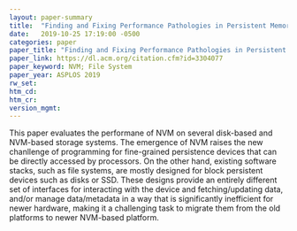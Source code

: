 ```yaml
---
layout: paper-summary
title:  "Finding and Fixing Performance Pathologies in Persistent Memory Software Stacks"
date:   2019-10-25 17:19:00 -0500
categories: paper
paper_title: "Finding and Fixing Performance Pathologies in Persistent Memory Software Stacks"
paper_link: https://dl.acm.org/citation.cfm?id=3304077
paper_keyword: NVM; File System
paper_year: ASPLOS 2019
rw_set: 
htm_cd: 
htm_cr: 
version_mgmt: 
---
```


This paper evaluates the performane of NVM on several disk-based and NVM-based storage systems. The emergence of NVM
raises the new chanllenge of programming for fine-grained persistence devices that can be directly accessed by processors.
On the other hand, existing software stacks, such as file systems, are mostly designed for block persistent devices 
such as disks or SSD. These designs provide an entirely different set of interfaces for interacting with the
device and fetching/updating data, and/or manage data/metadata in a way that is significantly inefficient for newer hardware, 
making it a challenging task to migrate them from the old platforms to newer NVM-based platform.